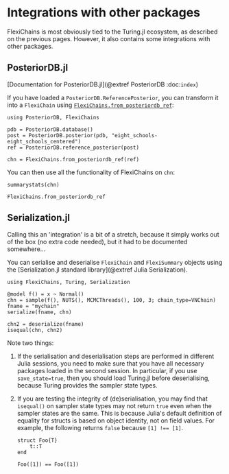 # Integrations with other packages

FlexiChains is most obviously tied to the Turing.jl ecosystem, as described on the previous pages.
However, it also contains some integrations with other packages.

## PosteriorDB.jl

[Documentation for PosteriorDB.jl](@extref PosteriorDB :doc:`index`)

If you have loaded a `PosteriorDB.ReferencePosterior`, you can transform it into a `FlexiChain` using [`FlexiChains.from_posteriordb_ref`](@ref):

```@example posteriordb
using PosteriorDB, FlexiChains

pdb = PosteriorDB.database()
post = PosteriorDB.posterior(pdb, "eight_schools-eight_schools_centered")
ref = PosteriorDB.reference_posterior(post)

chn = FlexiChains.from_posteriordb_ref(ref)
```

You can then use all the functionality of FlexiChains on `chn`:

```@example posteriordb
summarystats(chn)
```

```@docs
FlexiChains.from_posteriordb_ref
```

## Serialization.jl

Calling this an 'integration' is a bit of a stretch, because it simply works out of the box (no extra code needed), but it had to be documented somewhere...

You can serialise and deserialise `FlexiChain` and `FlexiSummary` objects using the [Serialization.jl standard library](@extref Julia Serialization).

```@example serialization
using FlexiChains, Turing, Serialization

@model f() = x ~ Normal()
chn = sample(f(), NUTS(), MCMCThreads(), 100, 3; chain_type=VNChain)
fname = "mychain"
serialize(fname, chn)
```

```@example serialization
chn2 = deserialize(fname)
isequal(chn, chn2)
```

Note two things:

1. If the serialisation and deserialisation steps are performed in different Julia sessions, you need to make sure that you have all necessary packages loaded in the second session.
In particular, if you use `save_state=true`, then you should load Turing.jl before deserialising, because Turing provides the sampler state types.

2. If you are testing the integrity of (de)serialisation, you may find that `isequal()` on sampler state types may not return `true` even when the sampler states are the same. This is because Julia's default definition of equality for structs is based on object identity, not on field values. For example, the following returns `false` because `[1] !== [1]`.

   ```@example serialization
   struct Foo{T}
       t::T
   end
   
   Foo([1]) == Foo([1])
   ```
